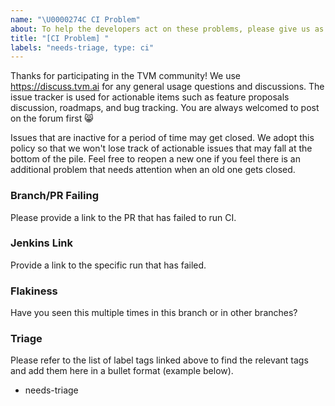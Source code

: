 ```yaml
---
name: "\U0000274C CI Problem"
about: To help the developers act on these problems, please give us as many details of the CI failure as possible. Find the list of label tags [here](https://github.com/apache/tvm/wiki/Issue-Triage-Labels).
title: "[CI Problem] "
labels: "needs-triage, type: ci"
---
```


Thanks for participating in the TVM community! We use https://discuss.tvm.ai for any general usage questions and discussions. The issue tracker is used for actionable items such as feature proposals discussion, roadmaps, and bug tracking.  You are always welcomed to post on the forum first :smile_cat:

Issues that are inactive for a period of time may get closed. We adopt this policy so that we won't lose track of actionable issues that may fall at the bottom of the pile. Feel free to reopen a new one if you feel there is an additional problem that needs attention when an old one gets closed.

### Branch/PR Failing

Please provide a link to the PR that has failed to run CI.

### Jenkins Link

Provide a link to the specific run that has failed.

### Flakiness

Have you seen this multiple times in this branch or in other branches?

### Triage

Please refer to the list of label tags linked above to find the relevant tags and add them here in a bullet format (example below).

* needs-triage
